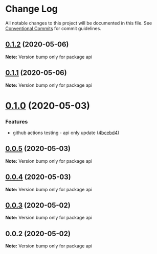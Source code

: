 # Change Log

All notable changes to this project will be documented in this file.
See [Conventional Commits](https://conventionalcommits.org) for commit guidelines.

## [0.1.2](https://github.com/tilersmyth/workspace-deployment/compare/api@0.1.1...api@0.1.2) (2020-05-06)

**Note:** Version bump only for package api





## [0.1.1](https://github.com/tilersmyth/workspace-deployment/compare/api@0.1.0...api@0.1.1) (2020-05-06)

**Note:** Version bump only for package api





# [0.1.0](https://github.com/tilersmyth/workspace-deployment/compare/api@0.0.5...api@0.1.0) (2020-05-03)


### Features

* github actions testing - api only update ([4bcebd4](https://github.com/tilersmyth/workspace-deployment/commit/4bcebd4ae4a9c7689c42312ddbeec620907aade5))





## [0.0.5](https://github.com/tilersmyth/workspace-deployment/compare/api@0.0.4...api@0.0.5) (2020-05-03)

**Note:** Version bump only for package api





## [0.0.4](https://github.com/tilersmyth/workspace-deployment/compare/api@0.0.3...api@0.0.4) (2020-05-03)

**Note:** Version bump only for package api





## [0.0.3](https://github.com/tilersmyth/workspace-deployment/compare/api@0.0.2...api@0.0.3) (2020-05-02)

**Note:** Version bump only for package api





## 0.0.2 (2020-05-02)

**Note:** Version bump only for package api
